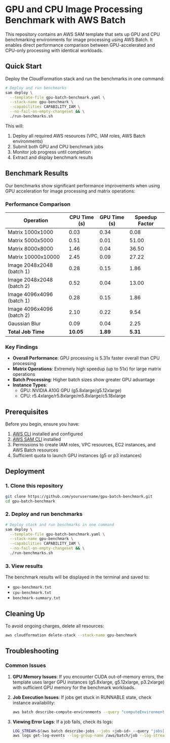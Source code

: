 # GPU and CPU Image Processing Benchmark with AWS Batch

This repository contains an AWS SAM template that sets up GPU and CPU benchmarking environments for image processing using AWS Batch. It enables direct performance comparison between GPU-accelerated and CPU-only processing with identical workloads.

## Quick Start

Deploy the CloudFormation stack and run the benchmarks in one command:

```bash
# Deploy and run benchmarks
sam deploy \
  --template-file gpu-batch-benchmark.yaml \
  --stack-name gpu-benchmark \
  --capabilities CAPABILITY_IAM \
  --no-fail-on-empty-changeset && \
  ./run-benchmarks.sh
```

This will:
1. Deploy all required AWS resources (VPC, IAM roles, AWS Batch environments)
2. Submit both GPU and CPU benchmark jobs
3. Monitor job progress until completion
4. Extract and display benchmark results

## Benchmark Results

Our benchmarks show significant performance improvements when using GPU acceleration for image processing and matrix operations:

### Performance Comparison

| Operation               | CPU Time (s)  | GPU Time (s)  | Speedup Factor |
|-------------------------|---------------|---------------|----------------|
| Matrix 1000x1000        | 0.03          | 0.34          | 0.08           |
| Matrix 5000x5000        | 0.51          | 0.01          | 51.00          |
| Matrix 8000x8000        | 1.46          | 0.04          | 36.50          |
| Matrix 10000x10000      | 2.45          | 0.09          | 27.22          |
| Image 2048x2048 (batch 1) | 0.28        | 0.15          | 1.86           |
| Image 2048x2048 (batch 2) | 0.52        | 0.04          | 13.00          |
| Image 4096x4096 (batch 1) | 0.28        | 0.15          | 1.86           |
| Image 4096x4096 (batch 2) | 2.10        | 0.22          | 9.54           |
| Gaussian Blur           | 0.09          | 0.04          | 2.25           |
| **Total Job Time**      | **10.05**     | **1.89**      | **5.31**       |

### Key Findings

- **Overall Performance**: GPU processing is 5.31x faster overall than CPU processing
- **Matrix Operations**: Extremely high speedup (up to 51x) for large matrix operations
- **Batch Processing**: Higher batch sizes show greater GPU advantage
- **Instance Types**:
  - GPU: NVIDIA A10G GPU (g5.8xlarge/g5.12xlarge)
  - CPU: r5.4xlarge/r5.8xlarge/m5.8xlarge/c5.18xlarge

## Prerequisites

Before you begin, ensure you have:

1. [AWS CLI](https://aws.amazon.com/cli/) installed and configured
2. [AWS SAM CLI](https://docs.aws.amazon.com/serverless-application-model/latest/developerguide/serverless-sam-cli-install.html) installed
3. Permissions to create IAM roles, VPC resources, EC2 instances, and AWS Batch resources
4. Sufficient quota to launch GPU instances (g5 or p3 instances)

## Deployment

### 1. Clone this repository

```bash
git clone https://github.com/yourusername/gpu-batch-benchmark.git
cd gpu-batch-benchmark
```

### 2. Deploy and run benchmarks

```bash
# Deploy stack and run benchmarks in one command
sam deploy \
  --template-file gpu-batch-benchmark.yaml \
  --stack-name gpu-benchmark \
  --capabilities CAPABILITY_IAM \
  --no-fail-on-empty-changeset && \
  ./run-benchmarks.sh
```

### 3. View results

The benchmark results will be displayed in the terminal and saved to:
- `gpu-benchmark.txt`
- `cpu-benchmark.txt`
- `benchmark-summary.txt`

## Cleaning Up

To avoid ongoing charges, delete all resources:

```bash
aws cloudformation delete-stack --stack-name gpu-benchmark
```

## Troubleshooting

### Common Issues

1. **GPU Memory Issues**: If you encounter CUDA out-of-memory errors, the template uses larger GPU instances (g5.8xlarge, g5.12xlarge, p3.2xlarge) with sufficient GPU memory for the benchmark workloads.

2. **Job Execution Issues**: If jobs get stuck in RUNNABLE state, check instance availability:
   ```bash
   aws batch describe-compute-environments --query "computeEnvironments[?computeEnvironmentName.contains(@,'GPU')].{name:computeEnvironmentName,maxvCpus:computeResources.maxvCpus,desiredvCpus:computeResources.desiredvCpus}"
   ```

3. **Viewing Error Logs**: If a job fails, check its logs:
   ```bash
   LOG_STREAM=$(aws batch describe-jobs --jobs <job-id> --query "jobs[0].container.logStreamName" --output text)
   aws logs get-log-events --log-group-name /aws/batch/job --log-stream-name "$LOG_STREAM"
   ```
